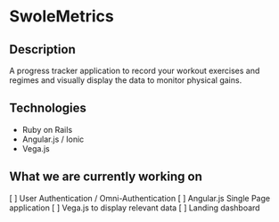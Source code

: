# SwoleMetrics

## Description

A progress tracker application to record your workout exercises and regimes and visually display the data to monitor physical gains.

## Technologies

* Ruby on Rails
* Angular.js / Ionic
* Vega.js


## What we are currently working on

[ ] User Authentication / Omni-Authentication
[ ] Angular.js Single Page application
[ ] Vega.js to display relevant data
[ ] Landing dashboard
